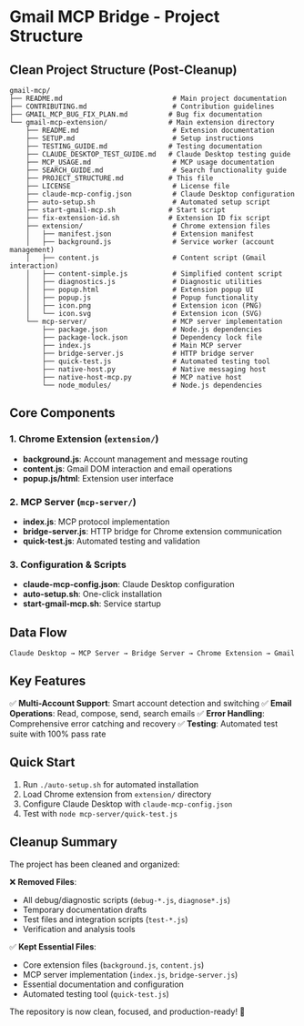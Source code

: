 # Gmail MCP Bridge - Project Structure

## Clean Project Structure (Post-Cleanup)

```
gmail-mcp/
├── README.md                           # Main project documentation
├── CONTRIBUTING.md                     # Contribution guidelines
├── GMAIL_MCP_BUG_FIX_PLAN.md          # Bug fix documentation
└── gmail-mcp-extension/               # Main extension directory
    ├── README.md                       # Extension documentation
    ├── SETUP.md                        # Setup instructions
    ├── TESTING_GUIDE.md               # Testing documentation
    ├── CLAUDE_DESKTOP_TEST_GUIDE.md   # Claude Desktop testing guide
    ├── MCP_USAGE.md                    # MCP usage documentation
    ├── SEARCH_GUIDE.md                 # Search functionality guide
    ├── PROJECT_STRUCTURE.md           # This file
    ├── LICENSE                         # License file
    ├── claude-mcp-config.json          # Claude Desktop configuration
    ├── auto-setup.sh                   # Automated setup script
    ├── start-gmail-mcp.sh             # Start script
    ├── fix-extension-id.sh            # Extension ID fix script
    ├── extension/                      # Chrome extension files
    │   ├── manifest.json               # Extension manifest
    │   ├── background.js               # Service worker (account management)
    │   ├── content.js                  # Content script (Gmail interaction)
    │   ├── content-simple.js           # Simplified content script
    │   ├── diagnostics.js              # Diagnostic utilities
    │   ├── popup.html                  # Extension popup UI
    │   ├── popup.js                    # Popup functionality
    │   ├── icon.png                    # Extension icon (PNG)
    │   └── icon.svg                    # Extension icon (SVG)
    └── mcp-server/                     # MCP server implementation
        ├── package.json                # Node.js dependencies
        ├── package-lock.json           # Dependency lock file
        ├── index.js                    # Main MCP server
        ├── bridge-server.js            # HTTP bridge server
        ├── quick-test.js               # Automated testing tool
        ├── native-host.py              # Native messaging host
        ├── native-host-mcp.py          # MCP native host
        └── node_modules/               # Node.js dependencies
```

## Core Components

### 1. Chrome Extension (`extension/`)
- **background.js**: Account management and message routing
- **content.js**: Gmail DOM interaction and email operations
- **popup.js/html**: Extension user interface

### 2. MCP Server (`mcp-server/`)
- **index.js**: MCP protocol implementation
- **bridge-server.js**: HTTP bridge for Chrome extension communication
- **quick-test.js**: Automated testing and validation

### 3. Configuration & Scripts
- **claude-mcp-config.json**: Claude Desktop configuration
- **auto-setup.sh**: One-click installation
- **start-gmail-mcp.sh**: Service startup

## Data Flow

```
Claude Desktop → MCP Server → Bridge Server → Chrome Extension → Gmail
```

## Key Features

✅ **Multi-Account Support**: Smart account detection and switching
✅ **Email Operations**: Read, compose, send, search emails
✅ **Error Handling**: Comprehensive error catching and recovery
✅ **Testing**: Automated test suite with 100% pass rate

## Quick Start

1. Run `./auto-setup.sh` for automated installation
2. Load Chrome extension from `extension/` directory
3. Configure Claude Desktop with `claude-mcp-config.json`
4. Test with `node mcp-server/quick-test.js`

## Cleanup Summary

The project has been cleaned and organized:

❌ **Removed Files**:
- All debug/diagnostic scripts (`debug-*.js`, `diagnose*.js`)
- Temporary documentation drafts
- Test files and integration scripts (`test-*.js`)
- Verification and analysis tools

✅ **Kept Essential Files**:
- Core extension files (`background.js`, `content.js`)
- MCP server implementation (`index.js`, `bridge-server.js`)
- Essential documentation and configuration
- Automated testing tool (`quick-test.js`)

The repository is now clean, focused, and production-ready! 🚀